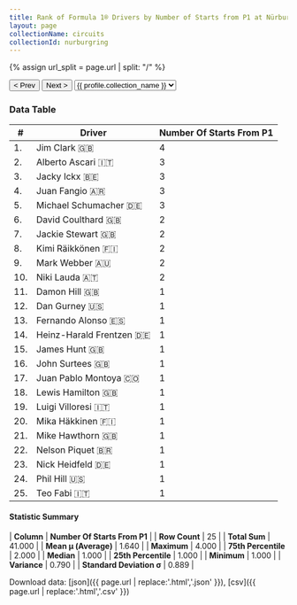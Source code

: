 ```yaml
---
title: Rank of Formula 1® Drivers by Number of Starts from P1 at Nürburgring
layout: page
collectionName: circuits
collectionId: nurburgring
---
```


{% assign url_split = page.url | split: "/" %}
<div id="collection-navigation">
<button onclick="selector.options[selector.selectedIndex-1].value && (window.location = selector.options[selector.selectedIndex-1].value);">&lt; Prev</button>
<button onclick="selector.options[selector.selectedIndex+1].value && (window.location = selector.options[selector.selectedIndex+1].value);">Next &gt;</button>
<select id="selector" onchange="this.options[this.selectedIndex].value && (window.location = this.options[this.selectedIndex].value);">
  {% for collectionId in site.data[page.collectionName].refs %}
    {% if collectionId == page.collectionId %}
      {% assign selected = "selected" %}
    {% else %}
      {% assign selected = "" %}
    {% endif %}
    {% assign profile = site.data[page.collectionName][collectionId].profile %}
    <option value="/f1/{{ page.collectionName }}/{{ collectionId }}/{{ url_split[4] }}" {{ selected }}>{{ profile.collection_name }}</option>
  {% endfor %}
</select>
</div>

<canvas id="chart" width="400" height="180"></canvas>
<script>
var data = {
    "datasets": [
        {
            "backgroundColor": [
                "#9C8E8D",
                "#9C8E8D",
                "#9C8E8D",
                "#9C8E8D",
                "#9C8E8D",
                "#9C8E8D",
                "#9C8E8D",
                "#9C8E8D",
                "#9C8E8D",
                "#9C8E8D",
                "#9C8E8D",
                "#9C8E8D",
                "#9C8E8D",
                "#9C8E8D",
                "#9C8E8D",
                "#9C8E8D",
                "#9C8E8D",
                "#9C8E8D",
                "#9C8E8D",
                "#9C8E8D",
                "#9C8E8D",
                "#9C8E8D",
                "#9C8E8D",
                "#9C8E8D",
                "#9C8E8D"
            ],
            "borderColor": [
                "#1D181E",
                "#1D181E",
                "#1D181E",
                "#1D181E",
                "#1D181E",
                "#1D181E",
                "#1D181E",
                "#1D181E",
                "#1D181E",
                "#1D181E",
                "#1D181E",
                "#1D181E",
                "#1D181E",
                "#1D181E",
                "#1D181E",
                "#1D181E",
                "#1D181E",
                "#1D181E",
                "#1D181E",
                "#1D181E",
                "#1D181E",
                "#1D181E",
                "#1D181E",
                "#1D181E",
                "#1D181E"
            ],
            "borderWidth": 1,
            "data": [
                4.0,
                3.0,
                3.0,
                3.0,
                3.0,
                2.0,
                2.0,
                2.0,
                2.0,
                2.0,
                1.0,
                1.0,
                1.0,
                1.0,
                1.0,
                1.0,
                1.0,
                1.0,
                1.0,
                1.0,
                1.0,
                1.0,
                1.0,
                1.0,
                1.0
            ],
            "label": "Number Of Starts From P1"
        }
    ],
    "labels": [
        "Jim Clark",
        "Alberto Ascari",
        "Jacky Ickx",
        "Juan Fangio",
        "Michael Schumacher",
        "David Coulthard",
        "Jackie Stewart",
        "Kimi Räikkönen",
        "Mark Webber",
        "Niki Lauda",
        "Damon Hill",
        "Dan Gurney",
        "Fernando Alonso",
        "Heinz-Harald Frentzen",
        "James Hunt",
        "John Surtees",
        "Juan Pablo Montoya",
        "Lewis Hamilton",
        "Luigi Villoresi",
        "Mika Häkkinen",
        "Mike Hawthorn",
        "Nelson Piquet",
        "Nick Heidfeld",
        "Phil Hill",
        "Teo Fabi"
    ]
};
var options = {
  legend: {
    display: false
  },
  scales: {
    xAxes: [{
      ticks: {
        beginAtZero: true,
        maxRotation: 180,
        display: window.innerWidth > 800
      }
    }],
    yAxes: [{
      ticks: {
        beginAtZero: true
      }
    }]
  },
  onResize: function(chart, size) {
    chart.options.scales.xAxes[0].ticks.display = size.width > 800;
  }
};
var chart = new Chart("chart", {
    data: data,
    type: 'bar',
    options: options
});
</script>



### Data Table

| # | Driver | Number Of Starts From P1 |
|--|--|--|
| 1. | Jim Clark 🇬🇧 | 4 |
| 2. | Alberto Ascari 🇮🇹 | 3 |
| 3. | Jacky Ickx 🇧🇪 | 3 |
| 4. | Juan Fangio 🇦🇷 | 3 |
| 5. | Michael Schumacher 🇩🇪 | 3 |
| 6. | David Coulthard 🇬🇧 | 2 |
| 7. | Jackie Stewart 🇬🇧 | 2 |
| 8. | Kimi Räikkönen 🇫🇮 | 2 |
| 9. | Mark Webber 🇦🇺 | 2 |
| 10. | Niki Lauda 🇦🇹 | 2 |
| 11. | Damon Hill 🇬🇧 | 1 |
| 12. | Dan Gurney 🇺🇸 | 1 |
| 13. | Fernando Alonso 🇪🇸 | 1 |
| 14. | Heinz-Harald Frentzen 🇩🇪 | 1 |
| 15. | James Hunt 🇬🇧 | 1 |
| 16. | John Surtees 🇬🇧 | 1 |
| 17. | Juan Pablo Montoya 🇨🇴 | 1 |
| 18. | Lewis Hamilton 🇬🇧 | 1 |
| 19. | Luigi Villoresi 🇮🇹 | 1 |
| 20. | Mika Häkkinen 🇫🇮 | 1 |
| 21. | Mike Hawthorn 🇬🇧 | 1 |
| 22. | Nelson Piquet 🇧🇷 | 1 |
| 23. | Nick Heidfeld 🇩🇪 | 1 |
| 24. | Phil Hill 🇺🇸 | 1 |
| 25. | Teo Fabi 🇮🇹 | 1 |

#### Statistic Summary

| **Column** | **Number Of Starts From P1** |
| **Row Count** | 25 |
| **Total Sum** | 41.000 |
| **Mean μ (Average)** | 1.640 |
| **Maximum** | 4.000 |
| **75th Percentile** | 2.000 |
| **Median** | 1.000 |
| **25th Percentile** | 1.000 |
| **Minimum** | 1.000 |
| **Variance** | 0.790 |
| **Standard Deviation σ** | 0.889 |

Download data: [json]({{ page.url | replace:'.html','.json' }}), [csv]({{ page.url | replace:'.html','.csv' }})
